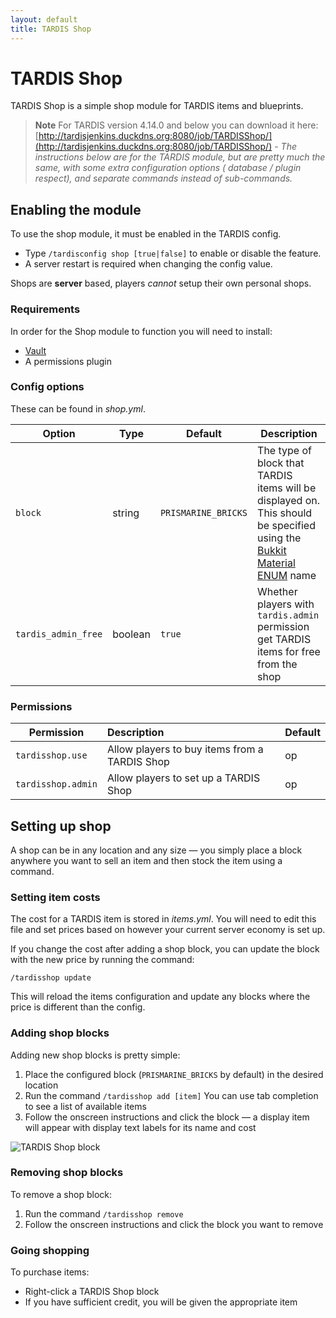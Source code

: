 ```yaml
---
layout: default
title: TARDIS Shop
---
```


# TARDIS Shop

TARDIS Shop is a simple shop module for TARDIS items and blueprints.

> __Note__ For TARDIS version 4.14.0 and below you can download it here:
[http://tardisjenkins.duckdns.org:8080/job/TARDISShop/](http://tardisjenkins.duckdns.org:8080/job/TARDISShop/) -
_The instructions below are for the TARDIS module, but are pretty much the same, with some extra configuration options (
database / plugin respect), and separate commands instead of sub-commands._

## Enabling the module

To use the shop module, it must be enabled in the TARDIS config.

- Type `/tardisconfig shop [true|false]` to enable or disable the feature.
- A server restart is required when changing the config value.

Shops are **server** based, players _cannot_ setup their own personal shops.

### Requirements

In order for the Shop module to function you will need to install:

* [Vault](https://www.spigotmc.org/resources/vault.34315/)
* A permissions plugin

### Config options

These can be found in _shop.yml_.

| Option              | Type    | Default             | Description                                                                                                                                                                                 |
|---------------------|---------|---------------------|---------------------------------------------------------------------------------------------------------------------------------------------------------------------------------------------|
| `block`             | string  | `PRISMARINE_BRICKS` | The type of block that TARDIS items will be displayed on. This should be specified using the [Bukkit Material ENUM](https://hub.spigotmc.org/javadocs/spigot/org/bukkit/Material.html) name |
| `tardis_admin_free` | boolean | `true`              | Whether players with `tardis.admin` permission get TARDIS items for free from the shop                                                                                                      |

### Permissions

| Permission         | Description                                   | Default |
|--------------------|:----------------------------------------------|---------|
| `tardisshop.use`   | Allow players to buy items from a TARDIS Shop | op      |
| `tardisshop.admin` | Allow players to set up a TARDIS Shop         | op      |

## Setting up shop

A shop can be in any location and any size &mdash; you simply place a block anywhere you want to sell an item and then
stock the item using a command.

### Setting item costs

The cost for a TARDIS item is stored in _items.yml_. You will need to edit this file and set prices based on however
your current server economy is set up.

If you change the cost after adding a shop block, you can update the block with the new price by running the command:

```
/tardisshop update
```

This will reload the items configuration and update any blocks where the price is different than the config.

### Adding shop blocks

Adding new shop blocks is pretty simple:

1. Place the configured block (`PRISMARINE_BRICKS` by default) in the desired location
2. Run the command `/tardisshop add [item]`
   You can use tab completion to see a list of available items
3. Follow the onscreen instructions and click the block &mdash; a display item will appear with display text labels for
   its name and cost

![TARDIS Shop block](images/docs/tardis_shop_block.jpg)

### Removing shop blocks

To remove a shop block:

1. Run the command `/tardisshop remove`
2. Follow the onscreen instructions and click the block you want to remove

### Going shopping

To purchase items:

* Right-click a TARDIS Shop block
* If you have sufficient credit, you will be given the appropriate item
